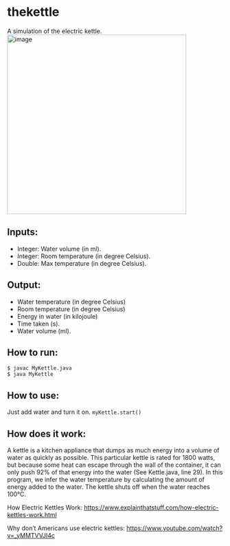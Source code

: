 # thekettle 
A simulation of the electric kettle. <br/>
<img width="417" alt="image" src="https://user-images.githubusercontent.com/122988058/221279877-531d3fe3-9e40-453e-b814-5ab23452ade5.png">
## Inputs:
- Integer: Water volume (in ml).
- Integer: Room temperature (in degree Celsius).
- Double: Max temperature (in degree Celsius).

## Output: 
- Water temperature (in degree Celsius)
- Room temperature (in degree Celsius)
- Energy in water (in kilojoule)
- Time taken (s).
- Water volume (ml).

## How to run:
`$ javac MyKettle.java` <br />
`$ java MyKettle`

## How to use:
Just add water and turn it on. `myKettle.start()`

## How does it work:
A kettle is a kitchen appliance that dumps as much energy into a volume of water as quickly as possible. This particular kettle is rated for 1800 watts, but because some heat can escape through the wall of the container, it can only push 92% of that energy into the water (See Kettle.java, line 29). In this program, we infer the water temperature by calculating the amount of energy added to the water. The kettle shuts off when the water reaches 100°C. 

How Electric Kettles Work: <https://www.explainthatstuff.com/how-electric-kettles-work.html>

Why don’t Americans use electric kettles: <https://www.youtube.com/watch?v=_yMMTVVJI4c>


